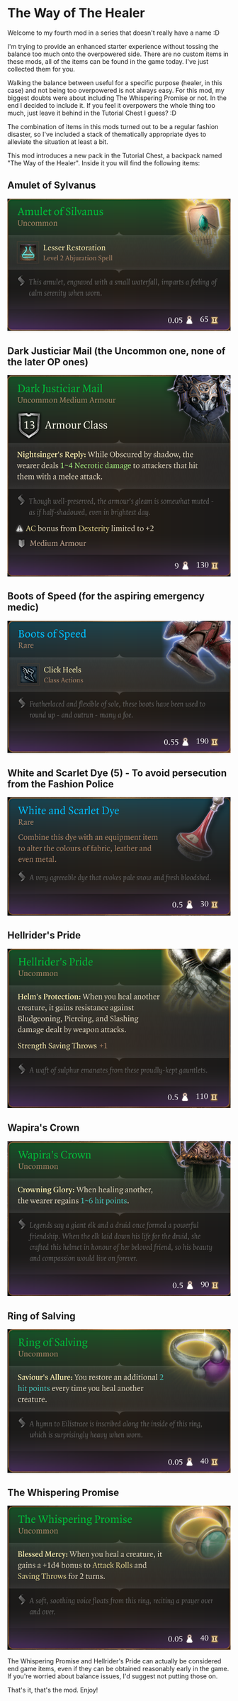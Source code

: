 # The Way of The Healer

Welcome to my fourth mod in a series that doesn't really have a name :D

I'm trying to provide an enhanced starter experience without tossing the balance too much onto the overpowered side. There are no custom items in these mods, all of the items can be found in the game today. I've just collected them for you.

Walking the balance between useful for a specific purpose (healer, in this case) and not being too overpowered is not always easy. For this mod, my biggest doubts were about including The Whispering Promise or not. In the end I decided to include it. If you feel it overpowers the whole thing too much, just leave it behind in the Tutorial Chest I guess? :D

The combination of items in this mods turned out to be a regular fashion disaster, so I've included a stack of thematically appropriate dyes to alleviate the situation at least a bit. 

This mod introduces a new pack in the Tutorial Chest, a backpack named "The Way of the Healer". Inside it you will find the following items:

## Amulet of Sylvanus
![Amulet of Sylvanus](../media/healer/amulet.png)

## Dark Justiciar Mail (the Uncommon one, none of the later OP ones)
![Dark Justiciar Mail](../media/healer/armour.png)

## Boots of Speed (for the aspiring emergency medic)
![Boots of Speed](../media/healer/boots.png)

## White and Scarlet Dye (5) - To avoid persecution from the Fashion Police
![White and Scarlet Dye](../media/healer/dye.png)

## Hellrider's Pride
![Hellrider's Pride](../media/healer/gloves.png)

## Wapira's Crown
![Wapira's Crown](../media/healer/helm.png)

## Ring of Salving
![Ring of Salving](../media/healer/ring1.png)

## The Whispering Promise
![The Whispering Promise](../media/healer/ring2.png)

The Whispering Promise and Hellrider's Pride can actually be considered end game items, even if they can be obtained reasonably early in the game. If you're worried about balance issues, I'd suggest not putting those on.

That's it, that's the mod. Enjoy!
